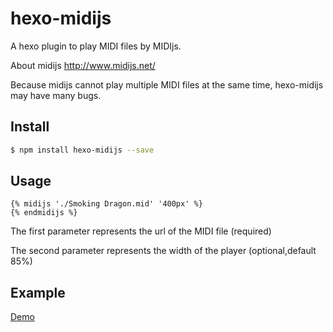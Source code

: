 # hexo-midijs
A hexo plugin to play MIDI files by MIDIjs.

About midijs http://www.midijs.net/

Because midijs cannot play multiple MIDI files at the same time, hexo-midijs may have many bugs.


## Install 

```bash
$ npm install hexo-midijs --save
```

## Usage

```
{% midijs './Smoking Dragon.mid' '400px' %}
{% endmidijs %}
```
The first parameter represents the url of the MIDI file (required)

The second parameter represents the width of the player (optional,default 85%)

## Example

[Demo](https://d-sketon.github.io/hexo-midijs/2022/12/30/MIDI%E9%85%8D%E5%B8%83/)
